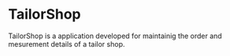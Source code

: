# TailorShop
TailorShop is a application developed for maintainig the order and mesurement details of a tailor shop.
